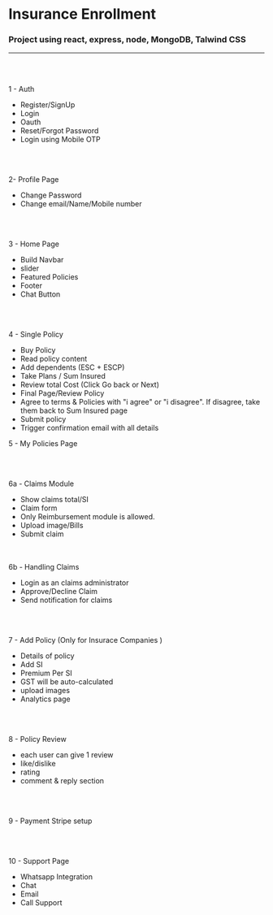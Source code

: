 # Insurance Enrollment

### Project using react, express, node, MongoDB, Talwind CSS

---

<br/><br/>

1 - Auth

- Register/SignUp
- Login
- Oauth
- Reset/Forgot Password
- Login using Mobile OTP

<br/><br/>

2- Profile Page

- Change Password
- Change email/Name/Mobile number

<br/><br/>

3 - Home Page

- Build Navbar
- slider
- Featured Policies
- Footer
- Chat Button

<br/><br/>

4 - Single Policy

- Buy Policy
- Read policy content
- Add dependents (ESC + ESCP)
- Take Plans / Sum Insured
- Review total Cost (Click Go back or Next)
- Final Page/Review Policy
- Agree to terms & Policies with "i agree" or "i disagree". If disagree, take them back to Sum Insured page
- Submit policy
- Trigger confirmation email with all details

5 - My Policies Page

<br/><br/>

6a - Claims Module

- Show claims total/SI
- Claim form
- Only Reimbursement module is allowed.
- Upload image/Bills
- Submit claim

<br/><br/>
6b - Handling Claims

- Login as an claims administrator
- Approve/Decline Claim
- Send notification for claims

<br/><br/>

7 - Add Policy (Only for Insurace Companies )

- Details of policy
- Add SI
- Premium Per SI
- GST will be auto-calculated
- upload images
- Analytics page

<br/><br/>

8 - Policy Review

- each user can give 1 review
- like/dislike
- rating
- comment & reply section

<br/><br/>

9 - Payment Stripe setup

<br/><br/>

10 - Support Page

- Whatsapp Integration
- Chat
- Email
- Call Support
